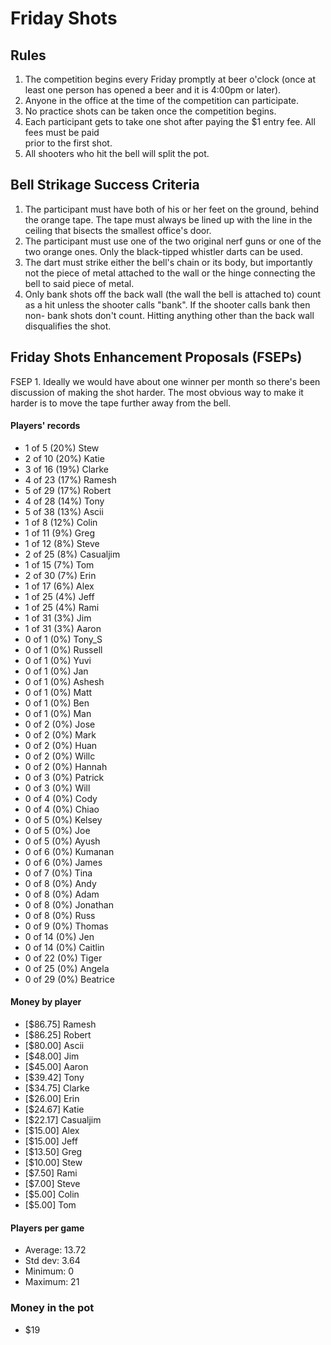 Friday Shots
=============

Rules
-----
1. The competition begins every Friday promptly at beer o'clock (once at least one person has opened a beer and it is 4:00pm or later).
2. Anyone in the office at the time of the competition can participate.
3. No practice shots can be taken once the competition begins.
4. Each participant gets to take one shot after paying the $1 entry fee. All fees must be paid  
   prior to the first shot.
5. All shooters who hit the bell will split the pot.


Bell Strikage Success Criteria
------------------------------
1. The participant must have both of his or her feet on the ground, behind the
   orange tape. The tape must always be lined up with the line in the ceiling
   that bisects the smallest office's door.
2. The participant must use one of the two original nerf guns or one of the two orange ones.
   Only the black-tipped whistler darts can be used.
3. The dart must strike either the bell's chain or its body, but importantly not
   the piece of metal attached to the wall or the hinge connecting the bell to
   said piece of metal.
4. Only bank shots off the back wall (the wall the bell is attached to) count as
   a hit unless the shooter calls "bank". If the shooter calls bank then non-
   bank shots don't count. Hitting anything other than the back wall disqualifies
   the shot.


Friday Shots Enhancement Proposals (FSEPs)
------------------------------------------
FSEP 1. Ideally we would have about one winner per month so there's been discussion
   of making the shot harder. The most obvious way to make it harder is to
   move the tape further away from the bell.

####  Players' records  ####
* 1 of 5 (20%) Stew
* 2 of 10 (20%) Katie
* 3 of 16 (19%) Clarke
* 4 of 23 (17%) Ramesh
* 5 of 29 (17%) Robert
* 4 of 28 (14%) Tony
* 5 of 38 (13%) Ascii
* 1 of 8 (12%) Colin
* 1 of 11 (9%) Greg
* 1 of 12 (8%) Steve
* 2 of 25 (8%) Casualjim
* 1 of 15 (7%) Tom
* 2 of 30 (7%) Erin
* 1 of 17 (6%) Alex
* 1 of 25 (4%) Jeff
* 1 of 25 (4%) Rami
* 1 of 31 (3%) Jim
* 1 of 31 (3%) Aaron
* 0 of 1 (0%) Tony_S
* 0 of 1 (0%) Russell
* 0 of 1 (0%) Yuvi
* 0 of 1 (0%) Jan
* 0 of 1 (0%) Ashesh
* 0 of 1 (0%) Matt
* 0 of 1 (0%) Ben
* 0 of 1 (0%) Man
* 0 of 2 (0%) Jose
* 0 of 2 (0%) Mark
* 0 of 2 (0%) Huan
* 0 of 2 (0%) Willc
* 0 of 2 (0%) Hannah
* 0 of 3 (0%) Patrick
* 0 of 3 (0%) Will
* 0 of 4 (0%) Cody
* 0 of 4 (0%) Chiao
* 0 of 5 (0%) Kelsey
* 0 of 5 (0%) Joe
* 0 of 5 (0%) Ayush
* 0 of 6 (0%) Kumanan
* 0 of 6 (0%) James
* 0 of 7 (0%) Tina
* 0 of 8 (0%) Andy
* 0 of 8 (0%) Adam
* 0 of 8 (0%) Jonathan
* 0 of 8 (0%) Russ
* 0 of 9 (0%) Thomas
* 0 of 14 (0%) Jen
* 0 of 14 (0%) Caitlin
* 0 of 22 (0%) Tiger
* 0 of 25 (0%) Angela
* 0 of 29 (0%) Beatrice

#### Money by player  ####
* [$86.75] Ramesh
* [$86.25] Robert
* [$80.00] Ascii
* [$48.00] Jim
* [$45.00] Aaron
* [$39.42] Tony
* [$34.75] Clarke
* [$26.00] Erin
* [$24.67] Katie
* [$22.17] Casualjim
* [$15.00] Alex
* [$15.00] Jeff
* [$13.50] Greg
* [$10.00] Stew
* [$7.50] Rami
* [$7.00] Steve
* [$5.00] Colin
* [$5.00] Tom

#### Players per game  ####
* Average: 13.72
* Std dev: 3.64
* Minimum: 0
* Maximum: 21

### Money in the pot ###
* $19
